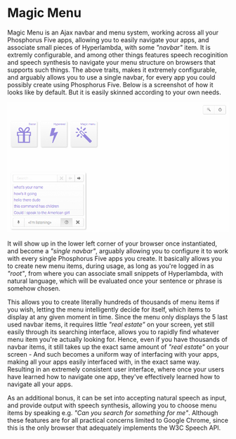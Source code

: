 
# Magic Menu

Magic Menu is an Ajax navbar and menu system, working across all your Phosphorus Five 
apps, allowing you to easily navigate your apps, and associate small pieces of Hyperlambda, with
some _"navbar"_ item. It is extremly configurable, and among other things features speech
recoginition and speech synthesis to navigate your menu structure on browsers that
supports such things. The above traits, makes it extremely configurable, and arguably 
allows you to use a single navbar, for every app you could possibly create using 
Phosphorus Five. Below is a screenshot of how it looks like by default. But it is easily
skinned according to your own needs.

![alt screenshot](media/screenshots/screenshot-1.png)

It will show up in the lower left corner of your browser once instantiated, and 
become a _"single navbar"_, arguably allowing you to configure it to work with every 
single Phosphorus Five apps you create. It basically allows you to create new menu items, 
during usage, as long as you're logged in as _"root"_, from where you can associate 
small snippets of Hyperlambda, with natural language, which will be evaluated once 
your sentence or phrase is somehow chosen.

This allows you to create literally hundreds of thousands of menu items if you wish,
letting the menu intelligently decide for itself, which items to display at any given
moment in time. Since the menu only displays the 5 last used navbar items, it requires little
_"real estate"_ on your screen, yet still easily through its searching interface, allows you
to rapidly find whatever menu item you're actually looking for. Hence, even if you have thousands
of navbar items, it still takes up the exact same amount of _"real estate"_ on your screen - 
And such becomes a uniform way of interfacing with your apps, making all your apps easily
interfaced with, in the exact same way. Resulting in an extremely consistent user interface,
where once your users have learned how to navigate one app, they've effectively learned
how to navigate all your apps.

As an additional bonus, it can be set into accepting natural speech as input, and provide
output with speech synthesis, allowing you to choose menu items by speaking e.g. _"Can you 
search for something for me"_. Although these features are for all practical concerns limited
to Google Chrome, since this is the only browser that adequately implements the W3C Speech API.

